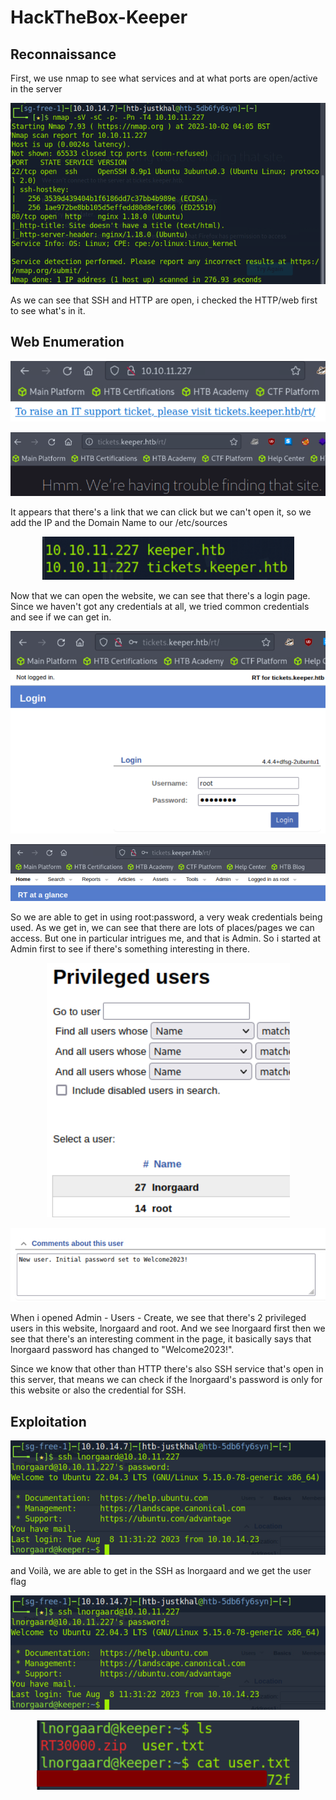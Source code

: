 # HackTheBox-Keeper
## Reconnaissance
First, we use nmap to see what services and at what ports are open/active in the server

<p align="center"><img src="images/nmap.png"></p>

As we can see that SSH and HTTP are open, i checked the HTTP/web first to see what's in it.

## Web Enumeration
<p align="center"><img src="images/web1.png"></p>
<p align="center"><img src="images/web2.png"></p>

It appears that there's a link that we can click but we can't open it, so we add the IP and the Domain Name to our /etc/sources

<p align="center"><img src="images/etc_hosts.png"></p>

Now that we can open the website, we can see that there's a login page. Since we haven't got any credentials at all, we tried common credentials and see if we can get in.

<p align="center"><img src="images/login.png"></p>
<p align="center"><img src="images/login_success.png"></p>

So we are able to get in using root:password, a very weak credentials being used. As we get in, we can see that there are lots of places/pages we can access. But one in particular intrigues me, and that is Admin. So i started at Admin first to see if there's something interesting in there.

<p align="center"><img src="images/privileged_users.png"></p>
<p align="center"><img src="images/comment_in_lnorgaard.png"></p>

When i opened Admin - Users - Create, we see that there's 2 privileged users in this website, lnorgaard and root. And we see lnorgaard first then  we see that there's an interesting comment in the page, it basically says that lnorgaard password has changed to "Welcome2023!".

Since we know that other than HTTP there's also SSH service that's open in this server, that means we can check if the lnorgaard's password is only for this website or also the credential for SSH.

## Exploitation
<p align="center"><img src="images/ssh_success.png"></p>

and Voilà, we are able to get in the SSH as lnorgaard and we get the user flag

<p align="center"><img src="images/ssh_success.png"></p>
<p align="center"><img src="images/user_flag.png"></p>

